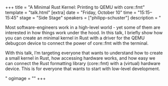 +++
title = "A Minimal Rust Kernel: Printing to QEMU with core::fmt"
template = "talk.html"
[extra]
  date = "Friday, October 10"
  time = "15:15–15:45"
  stage = "Side Stage"
  speakers = ["philipp-schuster"]
  description = "<p>Most software-engineers work in a high-level world - yet some of them are interested in how things work under the hood. In this talk, I briefly show how you can create an minimal kernel in Rust with a driver for the QEMU debugcon device to connect the power of core::fmt with the terminal.</p><p>With this talk, I’m targeting everyone that wants to understand how to create a small kernel in Rust, how accessing hardware works, and how easy we can connect the Rust formatting library (core::fmt) with a (virtual) hardware device. This is for everyone that wants to start with low-level development.</p>"
  ogimage = ""
+++
